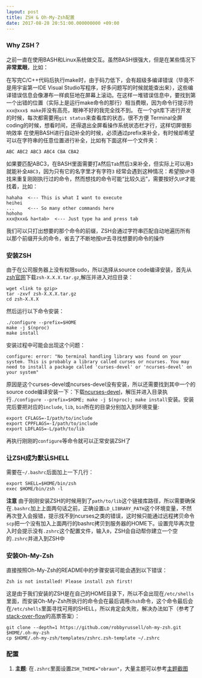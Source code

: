 ```yaml
---
layout: post
title: ZSH & Oh-My-Zsh配置
date: 2017-08-28 20:51:00.000000000 +09:00
---
```


### Why ZSH？
之前一直在使用BASH和Linux系统做交互。虽然BASH很强大，但是在某些情况下**非常累眼**，比如：

在写完C/C++代码后执行make时，由于码力低下，会有超级多编译错误（毕竟不是用宇宙第一IDE Visual Studio写程序，好多问题写的时候就能查出来），这些编译错误信息会像瀑布一样疯狂地在屏幕上滚动。在这样一堆错误信息中，要找到第一个出错的位置（实际上是运行make命令的那行）相当费眼，因为命令行提示符`xxx@xxx$ make`并没有高亮，眼神不好的我完全找不到。
在一个git库下进行开发的时候，每次都需要用`git status`来查看库的状态，很不方便
Terminal全屏coding的时候，想看时间，还得退出全屏看操作系统状态栏才行，这样切屏很影响效率
在使用BASH进行自动补全的时候，必须通过prefix来补全，有时候却希望可以在字符串的任意位置进行补全，比如有下面这样一个文件夹：
    
    ABC ABC2 ABC3 ABC4 CBA CBA2

如果要匹配ABC3，在BASH里面需要打`A`然后`Tab`然后`3`来补全，但实际上可以用`3`就能补全`ABC3`，因为只有它的名字里才有字符`3`
经常会遇到这种情况：希望按`UP`寻找来重复刚刚执行过的命令，然而想找的命令可能“比较久远”，需要按好久`UP`才能找着，比如：

    hahaha  <--- This is what I want to execute
    heihei
    ...     <--- So many other commands here
    hohoho
    xxx@xxx& ha<tab>  <--- Just type ha and press tab

我们可以只打出想要的那个命令的前缀，ZSH会通过字符串匹配自动地遍历所有以那个前缀开头的命令，省去了不断地按`UP`去寻找想要的命令的操作

### 安装ZSH
由于在公司服务器上没有权限sudo，所以选择从source code编译安装，首先从[zsh官网](http://zsh.sourceforge.net/Arc/source.html)下载`zsh-X.X.X.tar.gz`,解压并进入对应目录：

    wget <link to gzip>
    tar -zxvf zsh-X.X.X.tar.gz
    cd zsh-X.X.X

然后运行以下命令安装：

    ./configure --prefix=$HOME
    make -j $(nproc)
    make install

安装过程中可能会出现这个问题：

    configure: error: "No terminal handling library was found on your system. This is probably a library called curses or ncurses. You may need to install a package called 'curses-devel' or 'ncurses-devel' on your system"

原因是这个curses-devel或ncurses-devel没有安装，所以还需要找到其中一个的source code编译安装一下：下载[ncurses-devel](https://launchpad.net/ubuntu/+source/ncurses/)，解压并进入目录执行`./configure --prefix=$HOME; make -j $(nproc); make install`安装。安装完后要把对应的`include`, `lib`, `bin`所在的目录分别加入到环境变量:

    export CFLAGS=-I/path/to/include
    export CPPFLAGS=-I/path/to/include
    export LDFLAGS=-L/path/to/lib

再执行刚刚的`configure`等命令就可以正常安装ZSH了

### 让ZSH成为默认SHELL
需要在`~/.bashrc`后面加上一下几行：

    export SHELL=$HOME/bin/zsh
    exec $HOME/bin/zsh -l

**注意** 由于刚刚安装ZSH的时候用到了`path/to/lib`这个链接库路径，所以需要确保在`.bashrc`加上上面两句话之前，正确设置`LD_LIBRARY_PATH`这个环境变量，不然再次登入会报错，提示找不到ncurses之类的错误，这时候只能通过远程拷贝命令`scp`把一个没有加入上面两行的bashrc拷贝到服务器的HOME下。设置完毕再次登入时会提示没有`.zshrc`这个配置文件，输入`0`，ZSH会自动帮你建立一个空的`.zshrc`并进入到ZSH中

### 安装Oh-My-Zsh
直接按照Oh-My-Zsh的README中的步骤安装可能会遇到以下错误：

    Zsh is not installed! Please install zsh first!

这是由于我们安装的ZSH是在自己的HOME目录下，所以不会出现在`/etc/shells`里面，而安装Oh-My-Zsh所执行的命令会在最后调用`chsh`命令，这个命令最后会在`/etc/shells`里面寻找可用的SHELL，所以肯定会失败，解决办法如下（参考了[stack-over-flow](https://superuser.com/questions/1114732/how-do-i-install-oh-my-zsh-with-a-custom-zsh-install/1114839)的高票答案）：

    git clone --depth=1 https://github.com/robbyrussell/oh-my-zsh.git $HOME/.oh-my-zsh
    cp $HOME/.oh-my-zsh/templates/zshrc.zsh-template ~/.zshrc


### 配置
1. **主题**: 在`.zshrc`里面设置`ZSH_THEME="obraun"`，大量主题可以参考[主题截图](https://github.com/robbyrussell/oh-my-zsh/wiki/themes)

